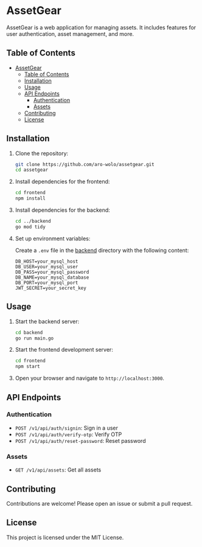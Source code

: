 # AssetGear

AssetGear is a web application for managing assets. It includes features for user authentication, asset management, and more.

## Table of Contents

- [AssetGear](#assetgear)
  - [Table of Contents](#table-of-contents)
  - [Installation](#installation)
  - [Usage](#usage)
  - [API Endpoints](#api-endpoints)
    - [Authentication](#authentication)
    - [Assets](#assets)
  - [Contributing](#contributing)
  - [License](#license)

## Installation

1. Clone the repository:

    ```sh
    git clone https://github.com/aro-wolo/assetgear.git
    cd assetgear
    ```

2. Install dependencies for the frontend:

    ```sh
    cd frontend
    npm install
    ```

3. Install dependencies for the backend:

    ```sh
    cd ../backend
    go mod tidy
    ```

4. Set up environment variables:

    Create a `.env` file in the [backend](http://_vscodecontentref_/1) directory with the following content:

    ```env
    DB_HOST=your_mysql_host
    DB_USER=your_mysql_user
    DB_PASS=your_mysql_password
    DB_NAME=your_mysql_database
    DB_PORT=your_mysql_port
    JWT_SECRET=your_secret_key
    ```

## Usage

1. Start the backend server:

    ```sh
    cd backend
    go run main.go
    ```

2. Start the frontend development server:

    ```sh
    cd frontend
    npm start
    ```

3. Open your browser and navigate to `http://localhost:3000`.

## API Endpoints

### Authentication

- `POST /v1/api/auth/signin`: Sign in a user
- `POST /v1/api/auth/verify-otp`: Verify OTP
- `POST /v1/api/auth/reset-password`: Reset password

### Assets

- `GET /v1/api/assets`: Get all assets

## Contributing

Contributions are welcome! Please open an issue or submit a pull request.

## License

This project is licensed under the MIT License.